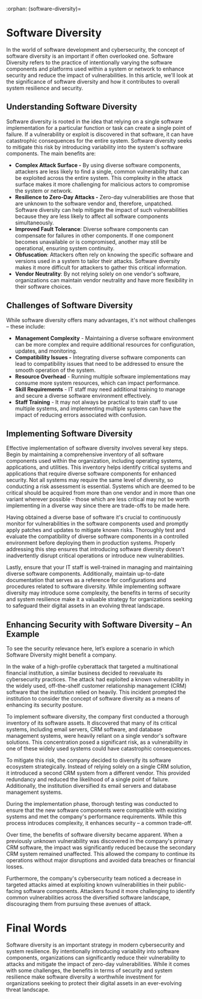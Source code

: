 :orphan:
(software-diversity)=

# Software Diversity

In the world of software development and cybersecurity, the concept of software diversity is an important if often overlooked one. Software Diversity refers to the practice of intentionally varying the software components and platforms used within a system or network to enhance security and reduce the impact of vulnerabilities. In this article, we'll look at the significance of software diversity and how it contributes to overall system resilience and security.

 

## Understanding Software Diversity

Software diversity is rooted in the idea that relying on a single software implementation for a particular function or task can create a single point of failure. If a vulnerability or exploit is discovered in that software, it can have catastrophic consequences for the entire system. Software diversity seeks to mitigate this risk by introducing variability into the system's software components. The main benefits are:

- **Complex Attack Surface -** By using diverse software components, attackers are less likely to find a single, common vulnerability that can be exploited across the entire system. This complexity in the attack surface makes it more challenging for malicious actors to compromise the system or network.
- **Resilience to Zero-Day Attacks -** Zero-day vulnerabilities are those that are unknown to the software vendor and, therefore, unpatched. Software diversity can help mitigate the impact of such vulnerabilities because they are less likely to affect all software components simultaneously.
- **Improved Fault Tolerance**: Diverse software components can compensate for failures in other components. If one component becomes unavailable or is compromised, another may still be operational, ensuring system continuity.
- **Obfuscation**: Attackers often rely on knowing the specific software and versions used in a system to tailor their attacks. Software diversity makes it more difficult for attackers to gather this critical information.
- **Vendor Neutrality**: By not relying solely on one vendor's software, organizations can maintain vendor neutrality and have more flexibility in their software choices.

## Challenges of Software Diversity

While software diversity offers many advantages, it's not without challenges – these include: 

- **Management Complexity** - Maintaining a diverse software environment can be more complex and require additional resources for configuration, updates, and monitoring.
- **Compatibility Issues -** Integrating diverse software components can lead to compatibility issues that need to be addressed to ensure the smooth operation of the system.
- **Resource Overhead** - Running multiple software implementations may consume more system resources, which can impact performance.
- **Skill Requirements** - IT staff may need additional training to manage and secure a diverse software environment effectively.
- **Staff Training** - It may not always be practical to train staff to use multiple systems, and implementing multiple systems can have the impact of reducing errors associated with confusion.

## Implementing Software Diversity

Effective implementation of software diversity involves several key steps. Begin by maintaining a comprehensive inventory of all software components used within the organization, including operating systems, applications, and utilities. This inventory helps identify critical systems and applications that require diverse software components for enhanced security. Not all systems may require the same level of diversity, so conducting a risk assessment is essential. Systems which are deemed to be critical should be acquired from more than one vendor and in more than one variant wherever possible - those which are less critical may not be worth implementing in a diverse way since there are trade-offs to be made here.

Having obtained a diverse base of software it's crucial to continuously monitor for vulnerabilities in the software components used and promptly apply patches and updates to mitigate known risks. Thoroughly test and evaluate the compatibility of diverse software components in a controlled environment before deploying them in production systems. Properly addressing this step ensures that introducing software diversity doesn't inadvertently disrupt critical operations or introduce new vulnerabilities.

Lastly, ensure that your IT staff is well-trained in managing and maintaining diverse software components. Additionally, maintain up-to-date documentation that serves as a reference for configurations and procedures related to software diversity. While implementing software diversity may introduce some complexity, the benefits in terms of security and system resilience make it a valuable strategy for organizations seeking to safeguard their digital assets in an evolving threat landscape.

 

## Enhancing Security with Software Diversity – An Example

To see the security relevance here, let’s explore a scenario in which Software Diversity might benefit a company. 

In the wake of a high-profile cyberattack that targeted a multinational financial institution, a similar business decided to reevaluate its cybersecurity practices. The attack had exploited a known vulnerability in the widely used, off-the-shelf customer relationship management (CRM) software that the institution relied on heavily. This incident prompted the institution to consider the concept of software diversity as a means of enhancing its security posture.

To implement software diversity, the company first conducted a thorough inventory of its software assets. It discovered that many of its critical systems, including email servers, CRM software, and database management systems, were heavily reliant on a single vendor's software solutions. This concentration posed a significant risk, as a vulnerability in one of these widely used systems could have catastrophic consequences.

To mitigate this risk, the company decided to diversify its software ecosystem strategically. Instead of relying solely on a single CRM solution, it introduced a second CRM system from a different vendor. This provided redundancy and reduced the likelihood of a single point of failure. Additionally, the institution diversified its email servers and database management systems.

During the implementation phase, thorough testing was conducted to ensure that the new software components were compatible with existing systems and met the company's performance requirements. While this process introduces complexity, it enhances security – a common trade-off.

Over time, the benefits of software diversity became apparent. When a previously unknown vulnerability was discovered in the company's primary CRM software, the impact was significantly reduced because the secondary CRM system remained unaffected. This allowed the company to continue its operations without major disruptions and avoided data breaches or financial losses.

Furthermore, the company's cybersecurity team noticed a decrease in targeted attacks aimed at exploiting known vulnerabilities in their public-facing software components. Attackers found it more challenging to identify common vulnerabilities across the diversified software landscape, discouraging them from pursuing these avenues of attack.

# Final Words

Software diversity is an important strategy in modern cybersecurity and system resilience. By intentionally introducing variability into software components, organizations can significantly reduce their vulnerability to attacks and mitigate the impact of zero-day vulnerabilities. While it comes with some challenges, the benefits in terms of security and system resilience make software diversity a worthwhile investment for organizations seeking to protect their digital assets in an ever-evolving threat landscape.

 
